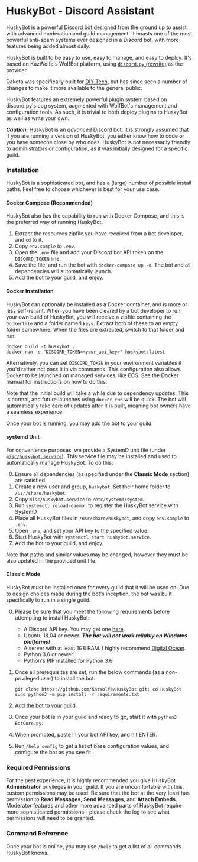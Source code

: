 # HuskyBot - Discord Assistant

HuskyBot is a powerful Discord bot designed from the ground up to assist with advanced moderation and
guild management. It boasts one of the most powerful anti-spam systems ever designed in a Discord bot,
with more features being added almost daily.

HuskyBot is built to be easy to use, easy to manage, and easy to deploy. It's based on KazWolfe's WolfBot
platform, using [`discord.py`  (rewrite)](https://github.com/Rapptz/discord.py/) as the provider.

Dakota was specifically built for [DIY Tech](https://discord.gg/diytech), but has since seen a number of
changes to make it more available to the general public.

HuskyBot features an extremely powerful plugin system based on discord.py's cog system, augmented with
WolfBot's management and configuration tools. As such, it is trivial to both deploy plugins to HuskyBot
as well as write your own.

***Caution:*** HuskyBot is an *advanced* Discord bot. It is strongly assumed that if you are running a
version of HuskyBot, you either know how to code or you have someone close by who does. HuskyBot is
not necessarily friendly to administrators or configuration, as it was initially designed for a specific
guild.

### Installation

HuskyBot is a sophisticated bot, and has a (large) number of possible install paths. Feel free to choose whichever is
best for your use case.

#### Docker Compose (Recommended)

HuskyBot also has the capability to run with Docker Compose, and this is the preferred way of running HuskyBot.

1. Extract the resources zipfile you have received from a bot developer, and `cd` to it.
2. Copy `env.sample` to `.env`.
3. Open the `.env` file and add your Discord bot API token on the `DISCORD_TOKEN` line.
4. Save the file, and run the bot with `docker-compose up -d`. The bot and all dependencies will automatically launch.
5. Add the bot to your guild, and enjoy.

#### Docker Installation

HuskyBot can optionally be installed as a Docker container, and is more or less self-reliant. When you have been cleared
by a bot developer to run your own build of HuskyBot, you will receive a zipfile containing the `Dockerfile` and a 
folder named `keys`. Extract both of these to an empty folder somewhere. When the files are extracted, switch to that 
folder and run:

    docker build -t huskybot .
    docker run -e "DISCORD_TOKEN=<your_api_key>" huskybot:latest
    
Alternatively, you can set `DISCORD_TOKEN` in your environment variables if you'd rather not pass it in via commands.
This configuration also allows Docker to be launched on managed services, like ECS. See the Docker manual for 
instructions on how to do this.

Note that the initial build will take a while due to dependency updates. This is normal, and future launches using 
`docker run` will be quick. The bot will automatically take care of updates after it is built, meaning bot owners have 
a seamless experience.

Once your bot is running, you may [add the bot](https://discordapp.com/developers/docs/topics/oauth2#bots) to your 
guild.

#### systemd Unit

For convenience purposes, we provide a SystemD unit file (under [`misc/huskybot.service`](misc/huskybot.service)). This 
service file may be installed and used to automatically manage HuskyBot. To do this:

0. Ensure all dependencies (as specified under the **Classic Mode** section) are satisfied.
1. Create a new user and group, `huskybot`. Set their home folder to `/usr/share/huskybot`.
2. Copy `misc/huskybot.service` to `/etc/systemd/system`.
3. Run  `systemctl reload-daemon` to register the HuskyBot service with SystemD
4. Place all HuskyBot files in `/usr/share/huskybot`, and copy `env.sample` to `.env`.
5. Open `.env`, and set your API key to the specified value.
6. Start HuskyBot with `systemctl start huskybot.service`.
7. Add the bot to your guild, and enjoy.

Note that paths and similar values may be changed, however they must be also updated in the provided unit file.


#### Classic Mode
HuskyBot *must* be installed once for every guild that it will be used on. Due to design choices made
during the bot's inception, the bot was built specifically to run in a single guild. 

0. Please be sure that you meet the following requirements before attempting to install HuskyBot:

    * A Discord API key. You may get one [here](https://discordapp.com/developers/applications/).
    * Ubuntu 18.04 or newer. ***The bot will not work reliably on Windows platforms!***
    * A server with at least 1GB RAM. I highly recommend [Digital Ocean](https://m.do.co/c/77962b668c59).
    * Python 3.6 or newer.
    * Python's PIP installed for Python 3.6

2. Once all prerequisites are set, run the below commands (as a non-privileged user) to install the bot:

       git clone https://github.com/KazWolfe/HuskyBot.git; cd HuskyBot
       sudo python3 -m pip install -r requirements.txt
       
3. [Add the bot to your guild](https://discordapp.com/developers/docs/topics/oauth2#bots).
4. Once your bot is in your guild and ready to go, start it with `python3 BotCore.py`.
5. When prompted, paste in your bot API key, and hit ENTER.
6. Run `/help config` to get a list of base configuration values, and configure the bot as you see fit.

### Required Permissions
For the best experience, it is highly recommended you give HuskyBot **Administrator** privileges in your
guild. If you are uncomfortable with this, custom permissions may be used. Be sure that the bot at the
very least has permission to **Read Messages**, **Send Messages**, and **Attach Embeds**. Moderator features
and other more advanced parts of HuskyBot require more sophisticated permissions - please check the log to
see what permissions will need to be granted.

### Command Reference
Once your bot is online, you may use `/help` to get a list of all commands HuskyBot knows.
